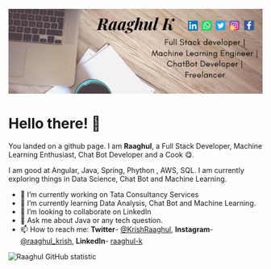 ![MastHead](https://raw.githubusercontent.com/Raaghul29/Raaghul29/master/banner.png)

# Hello there! 👋

You landed on a github page. I am **Raaghul**, a Full Stack Developer, Machine Learning Enthusiast, Chat Bot Developer and a Cook :yum:.

I am good at Angular, Java, Spring, Phython , AWS, SQL. I am currently exploring things in Data Science, Chat Bot and Machine Learning.

- 🔭 I’m currently working on Tata Consultancy Services
- 🌱 I’m currently learning Data Analysis, Chat Bot and Machine Learning.
- 👯 I’m looking to collaborate on LinkedIn
- 💬 Ask me about Java or any tech question.
- 📫 How to reach me: **Twitter**- [@KrishRaaghul](https://twitter.com/krishRaaghul), **Instagram**-[@raaghul_krish](https://instagram.com/raaghul_krish), **LinkedIn**- [raaghul-k](https://www.linkedin.com/in/raaghul-k/)

![Raaghul GitHub statistic](https://github-readme-stats.vercel.app/api?username=Raaghul29&show_icons=true)


